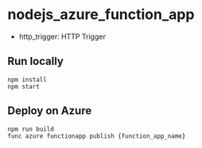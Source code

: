 # nodejs_azure_function_app

- http_trigger: HTTP Trigger

## Run locally

```
npm install
npm start
```

## Deploy on Azure

```
npm run build
func azure functionapp publish {function_app_name}
```